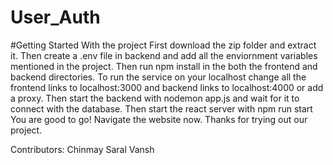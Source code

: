 # User_Auth
#Getting Started With the project
First download the zip folder and extract it.
Then create a .env file in backend and add all the enviornment variables mentioned in the project.
Then run npm install in the both the frontend and backend directories.
To run the service on your localhost change all the frontend links to localhost:3000 and backend links to localhost:4000 or add a proxy.
Then start the backend with nodemon app.js and wait for it to connect with the database.
Then start the react server with npm run start
You are good to go! Navigate the website now. Thanks for trying out our project.

Contributors:
Chinmay
Saral
Vansh
